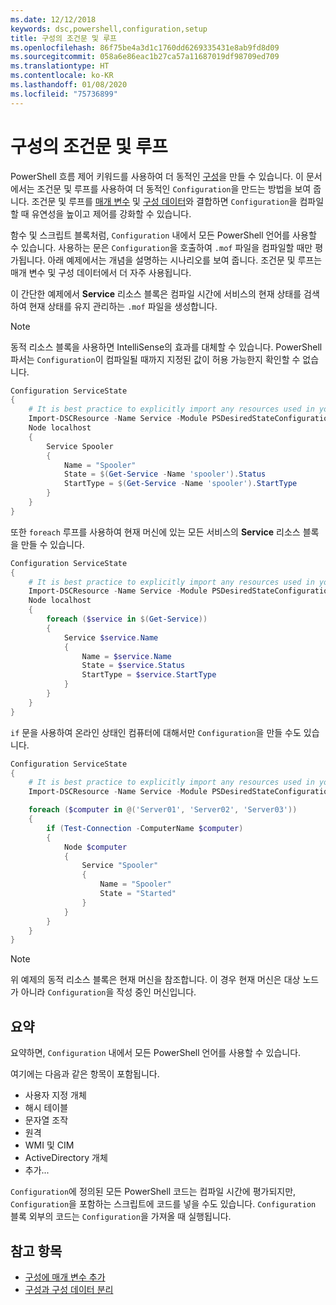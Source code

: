 ```yaml
---
ms.date: 12/12/2018
keywords: dsc,powershell,configuration,setup
title: 구성의 조건문 및 루프
ms.openlocfilehash: 86f75be4a3d1c1760dd6269335431e8ab9fd8d09
ms.sourcegitcommit: 058a6e86eac1b27ca57a11687019df98709ed709
ms.translationtype: HT
ms.contentlocale: ko-KR
ms.lasthandoff: 01/08/2020
ms.locfileid: "75736899"
---
```

# <a name="conditional-statements-and-loops-in-a-configuration"></a>구성의 조건문 및 루프

PowerShell 흐름 제어 키워드를 사용하여 더 동적인 [구성](configurations.md)을 만들 수 있습니다. 이 문서에서는 조건문 및 루프를 사용하여 더 동적인 `Configuration`을 만드는 방법을 보여 줍니다. 조건문 및 루프를 [매개 변수](add-parameters-to-a-configuration.md) 및 [구성 데이터](configData.md)와 결합하면 `Configuration`을 컴파일할 때 유연성을 높이고 제어를 강화할 수 있습니다.

함수 및 스크립트 블록처럼, `Configuration` 내에서 모든 PowerShell 언어를 사용할 수 있습니다.
사용하는 문은 `Configuration`을 호출하여 `.mof` 파일을 컴파일할 때만 평가됩니다. 아래 예제에서는 개념을 설명하는 시나리오를 보여 줍니다. 조건문 및 루프는 매개 변수 및 구성 데이터에서 더 자주 사용됩니다.

이 간단한 예제에서 **Service** 리소스 블록은 컴파일 시간에 서비스의 현재 상태를 검색하여 현재 상태를 유지 관리하는 `.mof` 파일을 생성합니다.

> [!NOTE]
> 동적 리소스 블록을 사용하면 IntelliSense의 효과를 대체할 수 있습니다. PowerShell 파서는 `Configuration`이 컴파일될 때까지 지정된 값이 허용 가능한지 확인할 수 없습니다.

```powershell
Configuration ServiceState
{
    # It is best practice to explicitly import any resources used in your Configurations.
    Import-DSCResource -Name Service -Module PSDesiredStateConfiguration
    Node localhost
    {
        Service Spooler
        {
            Name = "Spooler"
            State = $(Get-Service -Name 'spooler').Status
            StartType = $(Get-Service -Name 'spooler').StartType
        }
    }
}
```

또한 `foreach` 루프를 사용하여 현재 머신에 있는 모든 서비스의 **Service** 리소스 블록을 만들 수 있습니다.

```powershell
Configuration ServiceState
{
    # It is best practice to explicitly import any resources used in your Configurations.
    Import-DSCResource -Name Service -Module PSDesiredStateConfiguration
    Node localhost
    {
        foreach ($service in $(Get-Service))
        {
            Service $service.Name
            {
                Name = $service.Name
                State = $service.Status
                StartType = $service.StartType
            }
        }
    }
}
```

`if` 문을 사용하여 온라인 상태인 컴퓨터에 대해서만 `Configuration`을 만들 수도 있습니다.

```powershell
Configuration ServiceState
{
    # It is best practice to explicitly import any resources used in your Configurations.
    Import-DSCResource -Name Service -Module PSDesiredStateConfiguration

    foreach ($computer in @('Server01', 'Server02', 'Server03'))
    {
        if (Test-Connection -ComputerName $computer)
        {
            Node $computer
            {
                Service "Spooler"
                {
                    Name = "Spooler"
                    State = "Started"
                }
            }
        }
    }
}
```

> [!NOTE]
> 위 예제의 동적 리소스 블록은 현재 머신을 참조합니다. 이 경우 현재 머신은 대상 노드가 아니라 `Configuration`을 작성 중인 머신입니다.

<!---
Mention Get-DSCConfigurationFromSystem
-->

## <a name="summary"></a>요약

요약하면, `Configuration` 내에서 모든 PowerShell 언어를 사용할 수 있습니다.

여기에는 다음과 같은 항목이 포함됩니다.

- 사용자 지정 개체
- 해시 테이블
- 문자열 조작
- 원격
- WMI 및 CIM
- ActiveDirectory 개체
- 추가...

`Configuration`에 정의된 모든 PowerShell 코드는 컴파일 시간에 평가되지만, `Configuration`을 포함하는 스크립트에 코드를 넣을 수도 있습니다. `Configuration` 블록 외부의 코드는 `Configuration`을 가져올 때 실행됩니다.

## <a name="see-also"></a>참고 항목

- [구성에 매개 변수 추가](add-parameters-to-a-configuration.md)
- [구성과 구성 데이터 분리](configData.md)
